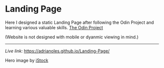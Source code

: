 # Landing Page

Here I designed a static Landing Page after following the Odin Project and learning various valuable skills. <a href="https://www.theodinproject.com/lessons/foundations-landing-page">The Odin Project</a>

(Website is not designed with mobile or dyanmic viewing in mind.)

---

<em>Live link:</em> https://adrianoles.github.io/Landing-Page/

Hero image by <a href="https://www.istockphoto.com/photo/3d-abstract-wavy-spiral-background-neon-lighting-gm1280582431-378858179?utm_medium=organic&utm_source=google&utm_campaign=iptcurl">iStock</a>
